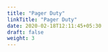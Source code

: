 ```yaml
---
title: "Pager Duty"
linkTitle: "Pager Duty"
date: 2020-02-18T12:11:45+05:30
draft: false
weight: 3
---
```


